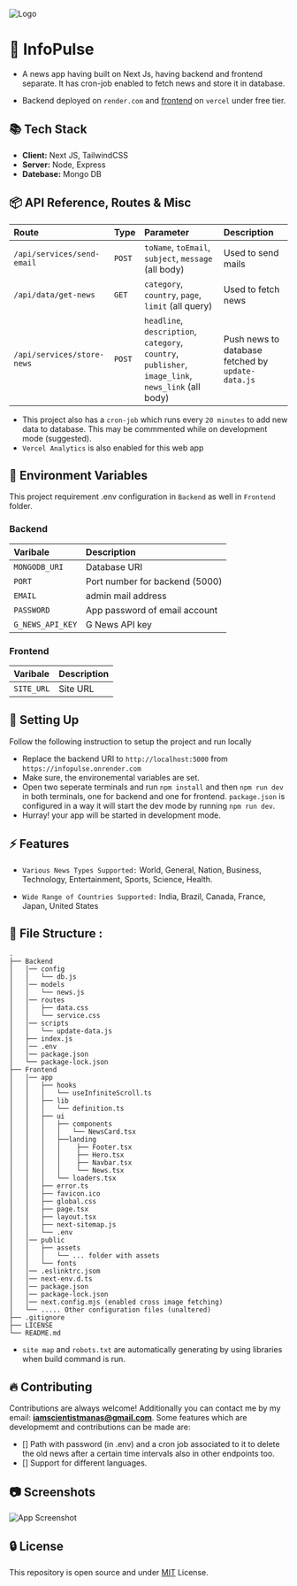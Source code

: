 ![Logo](https://dev-to-uploads.s3.amazonaws.com/uploads/articles/th5xamgrr6se0x5ro4g6.png)

# 🔰 InfoPulse

- A news app having built on Next Js, having backend and frontend separate. It has cron-job enabled to fetch news and store it in database.

- Backend deployed on `render.com` and [frontend](https://info-pulse-six.vercel.app/) on `vercel` under free tier.

## 📚 Tech Stack

- **Client:** Next JS, TailwindCSS
- **Server:** Node, Express
- **Datebase:** Mongo DB

## 📦 API Reference, Routes & Misc

| Route                      | Type   | Parameter                                                                                           | Description                                       |
| :------------------------- | :----- | :-------------------------------------------------------------------------------------------------- | :------------------------------------------------ |
| `/api/services/send-email` | `POST` | `toName`, `toEmail`, `subject`, `message` (all body)                                                | Used to send mails                                |
| `/api/data/get-news`       | `GET`  | `category`, `country`, `page`, `limit` (all query)                                                  | Used to fetch news                                |
| `/api/services/store-news` | `POST` | `headline`, `description`, `category`, `country`, `publisher`, `image_link`, `news_link` (all body) | Push news to database fetched by `update-data.js` |

- This project also has a `cron-job` which runs every `20 minutes` to add new data to database. This may be commmented while on development mode (suggested).
- `Vercel Analytics` is also enabled for this web app

## 🔩 Environment Variables

This project requirement .env configuration in `Backend` as well in `Frontend` folder.

### Backend

| Varibale         | Description                    |
| :--------------- | :----------------------------- |
| `MONGODB_URI`    | Database URI                   |
| `PORT`           | Port number for backend (5000) |
| `EMAIL`          | admin mail address             |
| `PASSWORD`       | App password of email account  |
| `G_NEWS_API_KEY` | G News API key                 |

### Frontend

| Varibale   | Description |
| :--------- | :---------- |
| `SITE_URL` | Site URL    |

## 🔨 Setting Up

Follow the following instruction to setup the project and run locally

- Replace the backend URI to `http://localhost:5000` from `https://infopulse.onrender.com`
- Make sure, the environemental variables are set.
- Open two seperate terminals and run `npm install` and then `npm run dev` in both terminals, one for backend and one for frontend. `package.json` is configured in a way it will start the dev mode by running `npm run dev`.
- Hurray! your app will be started in development mode.

## ⚡ Features

- `Various News Types Supported:` World, General, Nation, Business, Technology, Entertainment, Sports, Science, Health.

- `Wide Range of Countries Supported:` India, Brazil, Canada, France, Japan, United States

## 📁 File Structure :

```
.
├── Backend
│   │── config
│   │   └── db.js
│   │── models
│   │   └── news.js
│   │── routes
│   │   ├── data.css
│   │   └── service.css
│   │── scripts
│   │   └── update-data.js
│   ├── index.js
│   │── .env
│   │── package.json
│   └── package-lock.json
├── Frontend
│   │── app
│   │   ├── hooks
│   │   │   └── useInfiniteScroll.ts
│   │   ├── lib
│   │   │   └── definition.ts
│   │   ├── ui
│   │   │   ├── components
│   │   │   │   └── NewsCard.tsx
│   │   │   ├──landing
│   │   │   │    ├── Footer.tsx
│   │   │   │    ├── Hero.tsx
│   │   │   │    ├── Navbar.tsx
│   │   │   │    └── News.tsx
│   │   │   └── loaders.tsx
│   │   ├── error.ts
│   │   ├── favicon.ico
│   │   ├── global.css
│   │   ├── page.tsx
│   │   ├── layout.tsx
│   │   ├── next-sitemap.js
│   │   └── .env
│   │── public
│   │   ├── assets
│   │   │   └── ... folder with assets
│   │   └── fonts
│   │── .eslinktrc.jsom
│   │── next-env.d.ts
│   │── package.json
│   │── package-lock.json
│   │── next.config.mjs (enabled cross image fetching)
│   └── ..... Other configuration files (unaltered)
├── .gitignore
├── LICENSE
└── README.md
```

- `site map` and `robots.txt` are automatically generating by using libraries when build command is run.

## 🔥 Contributing

Contributions are always welcome! Additionally you can contact me by my email: **iamscientistmanas@gmail.com**. Some features which are developmemt and contributions can be made are:

- [] Path with password (in .env) and a cron job associated to it to delete the old news after a certain time intervals also in other endpoints too.
- [] Support for different languages.

## 📷 Screenshots

![App Screenshot](https://via.placeholder.com/468x300?text=App+Screenshot+Here)

## 🔒 License

This repository is open source and under [MIT](https://choosealicense.com/licenses/mit/) License.
